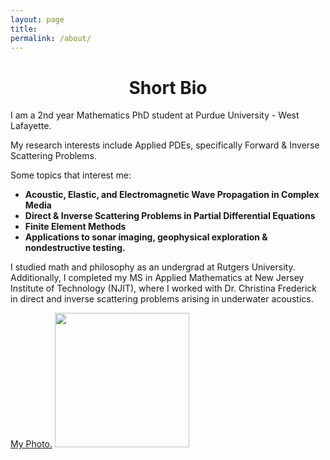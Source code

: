 ```yaml
---
layout: page
title: 
permalink: /about/
---
```


# <center>Short Bio</center>

I am a 2nd year Mathematics PhD student at Purdue University - West Lafayette.

My research interests include Applied PDEs, specifically Forward & Inverse Scattering Problems.

Some topics that interest me:

- **Acoustic, Elastic, and Electromagnetic Wave Propagation in Complex Media**
- **Direct & Inverse Scattering Problems in Partial Differential Equations**
- **Finite Element Methods**
- **Applications to sonar imaging, geophysical exploration & nondestructive testing.**

I studied math and philosophy as an undergrad at Rutgers University. Additionally, I completed my MS in Applied Mathematics at New Jersey Institute of Technology (NJIT), where I worked with Dr. Christina Frederick in direct and inverse scattering problems arising in underwater acoustics.

<a href="https://obiorag.github.io/img/mypicbirs.jpg" target="_blank">My Photo.</a>
<img src="./img/mypicbirs.jpg" alt="" height="215px" />
